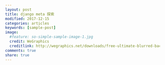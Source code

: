 ```yaml
---
layout: post
title: django meta 探索
modified: 2017-12-15
categories: articles
keywords: [sample-post]
image:
  #feature: so-simple-sample-image-1.jpg
  credit: WeGraphics
  creditlink: http://wegraphics.net/downloads/free-ultimate-blurred-background-pack/
comments: true
share: true
---
```




